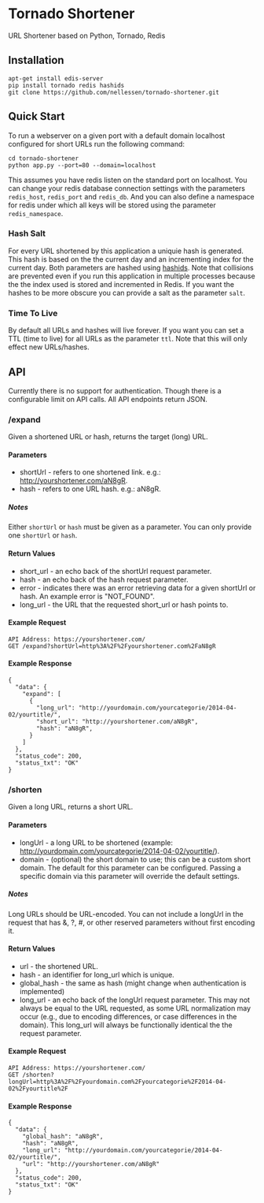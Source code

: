 Tornado Shortener
=================

URL Shortener based on Python, Tornado, Redis



Installation
------------
```
apt-get install edis-server
pip install tornado redis hashids
git clone https://github.com/nellessen/tornado-shortener.git
```


Quick Start
-----------
To run a webserver on a given port with a default domain localhost configured for
short URLs run the following command:
```
cd tornado-shortener
python app.py --port=80 --domain=localhost
```
This assumes you have redis listen on the standard port on localhost.
You can change your redis database connection settings with the parameters
`redis_host`, `redis_port` and `redis_db`. And you can also define a namespace
for redis under which all keys will be stored using the parameter `redis_namespace`.

### Hash Salt
For every URL shortened by this application a uniquie hash is generated. This hash
is  based on the the current day and an incrementing index for the current day.
Both parameters are hashed using [hashids](http://www.hashids.org/). Note that
collisions are prevented even if you run this application in multiple processes
because the the index used is stored and incremented in Redis. If you want the
hashes to be more obscure you can provide a salt as the parameter `salt`.

### Time To Live
By default all URLs and hashes will live forever. If you want you can set a TTL
(time to live) for all URLs as the parameter `ttl`. Note that this will only
effect new URLs/hashes.


API
---
Currently there is no support for authentication. Though there is a configurable
limit on API calls. All API endpoints return JSON.


### /expand
Given a shortened URL or hash, returns the target (long) URL.

#### Parameters
 - shortUrl - refers to one shortened link. e.g.: http://yourshortener.com/aN8gR.
 - hash - refers to one URL hash. e.g.: aN8gR.

##### Notes
Either `shortUrl` or `hash` must be given as a parameter.
You can only provide one  `shortUrl` or `hash`.


#### Return Values
- short_url - an echo back of the shortUrl request parameter.
- hash - an echo back of the hash request parameter.
- error - indicates there was an error retrieving data for a given shortUrl or hash. An example error is "NOT_FOUND".
- long_url - the URL that the requested short_url or hash points to.

#### Example Request
```
API Address: https://yourshortener.com/
GET /expand?shortUrl=http%3A%2F%2Fyourshortener.com%2FaN8gR
```

#### Example Response
```
{
  "data": {
    "expand": [
      {
        "long_url": "http://yourdomain.com/yourcategorie/2014-04-02/yourtitle/",
        "short_url": "http://yourshortener.com/aN8gR",
        "hash": "aN8gR",
      }
    ]
  },
  "status_code": 200,
  "status_txt": "OK"
}
```


### /shorten
Given a long URL, returns a short URL.

#### Parameters
 - longUrl - a long URL to be shortened (example: http://yourdomain.com/yourcategorie/2014-04-02/yourtitle/).
 - domain - (optional) the short domain to use; this can be a custom short domain. The default for this parameter
   can be configured. Passing a specific domain via this parameter will override the default settings.

##### Notes
Long URLs should be URL-encoded. You can not include a longUrl in the request that has &, ?, #, or other reserved
parameters without first encoding it.


#### Return Values
- url - the shortened URL.
- hash - an identifier for long_url which is unique.
- global_hash - the same as hash (might change when authentication is implemented)
- long_url - an echo back of the longUrl request parameter. This may not always be equal to the URL requested, as some
  URL normalization may occur (e.g., due to encoding differences, or case differences in the domain). This long_url
  will always be functionally identical the the request parameter.

#### Example Request
```
API Address: https://yourshortener.com/
GET /shorten?longUrl=http%3A%2F%2Fyourdomain.com%2Fyourcategorie%2F2014-04-02%2Fyourtitle%2F
```

#### Example Response
```
{
  "data": {
    "global_hash": "aN8gR",
    "hash": "aN8gR",
    "long_url": "http://yourdomain.com/yourcategorie/2014-04-02/yourtitle/",
    "url": "http://yourshortener.com/aN8gR"
  },
  "status_code": 200,
  "status_txt": "OK"
}
```